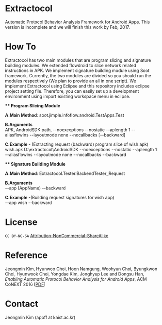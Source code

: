 # Extractocol
Automatic Protocol Behavior Analysis Framework for Android Apps.
This version is incomplete and we will finish this work by Feb, 2017.

# How To
Extractocol has two main modules that are program slicing and signature building modules. We extended flowdroid to slice network related instructions in APK. We implement signature building module using Soot framework. Currently, the two modules are divided so you should run the modules respectively (We plan to provide an all in one script). We implement Extractocol using Eclipse and this repository includes eclipse project setting file. Therefore, you can easily set up a development environment using import existing workspace menu in eclipse.

<b>** Program Slicing Module</b>

<b>A.Main Method</b>: soot.jimple.infoflow.android.TestApps.Test

<b>B.Arguments</b>
<br>APK, AndroidSDK path, --noexceptions --nostatic --aplength 1 --aliasflowins --layoutmode none --nocallbacks [--backward]

<b>C.Example</b> - (Extracting request (backward) program slice of wish.apk)
<br>wish.apk
D:\extractocol\AndroidSDK
--noexceptions --nostatic --aplength 1 --aliasflowins --layoutmode none --nocallbacks
--backward

<b>** Signature Building Module</b>

<b>A.Main Method</b>: Extractocol.Tester.BackendTester_Request

<b>B.Arguments</b>
<br>--app (AppName) --backward

<b>C.Example</b> -(Building request signatures for wish app)
<br>--app wish --backward


# License
<code>CC BY-NC-SA</code> <a href="https://github.com/idleberg/Creative-Commons-Markdown/blob/spaces/4.0/by-nc-sa.markdown">Attribution-NonCommercial-ShareAlike</a>

# Reference

Jeongmin Kim, Hyunwoo Choi, Hoon Namgung, Woohyun Choi, Byungkwon Choi, Hyunwook Choi, Yongdae Kim, Jonghyup Lee  and Dongsu Han, <i>Enabling Automatic Protocol Behavior Analysis for Android Apps</i>, ACM CoNEXT 2016 [<a href="http://ina.kaist.ac.kr/~dongsuh/paper/kim-conext16.pdf" target="_blank">PDF</a>]


# Contact
Jeongmin Kim (appff at kaist.ac.kr)

